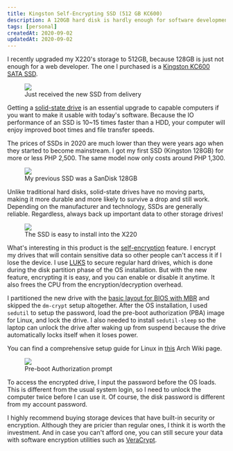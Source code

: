 ```yaml
---
title: Kingston Self-Encrypting SSD (512 GB KC600)
description: A 120GB hard disk is hardly enough for software development. Upgraded my X220's to a 512GB self-encrypting SSD.  
tags: [personal]
createdAt: 2020-09-02
updatedAt: 2020-09-02
---
```


I recently upgraded my X220's storage to 512GB, because 128GB is just not enough for a web developer. The one I purchased is a [Kingston KC600 SATA SSD](https://www.kingston.com/en/ssd/kc600-sata-solid-state-drive?Capacity=512GB&Options=Drive%20Only).

<figure>
  <a href="/media/kingston-self-encrypted-ssd-01.jpg" target="_blank">
    <img src="/media/kingston-self-encrypted-ssd-01.jpg" />
  </a>
  <figcaption>Just received the new SSD from delivery</figcaption>
</figure>

Getting a [solid-state drive](https://en.wikipedia.org/wiki/Solid-state_drive) is an essential upgrade to capable computers if you want to make it usable with today's software. Because the IO performance of an SSD is 10~15 times faster than a HDD, your computer will enjoy improved boot times and file transfer speeds.

The prices of SSDs in 2020 are much lower than they were years ago when they started to become mainstream. I got my first SSD (Kingston 128GB) for more or less PHP 2,500. The same model now only costs around PHP 1,300.

<figure>
  <a href="/media/kingston-self-encrypted-ssd-02.jpg" target="_blank">
    <img src="/media/kingston-self-encrypted-ssd-02.jpg" />
  </a>
  <figcaption>My previous SSD was a SanDisk 128GB</figcaption>
</figure>

Unlike traditional hard disks, solid-state drives have no moving parts, making it more durable and more likely to survive a drop and still work. Depending on the manufacturer and technology, SSDs are generally reliable. Regardless, always back up important data to other storage drives!

<figure>
  <a href="/media/kingston-self-encrypted-ssd-03.jpg" target="_blank">
    <img src="/media/kingston-self-encrypted-ssd-03.jpg" />
  </a>
  <figcaption>The SSD is easy to install into the X220</figcaption>
</figure>

What's interesting in this product is the [self-encryption](https://en.wikipedia.org/wiki/Hardware-based_full_disk_encryption) feature. I encrypt my drives that will contain sensitive data so other people can't access it if I lose the device. I use [LUKS](https://en.wikipedia.org/wiki/Linux_Unified_Key_Setup) to secure regular hard drives, which is done during the disk partition phase of the OS installation. But with the new feature, encrypting it is easy, and you can enable or disable it anytime. It also frees the CPU from the encryption/decryption overhead.

I partitioned the new drive with the [basic layout for BIOS with MBR](https://wiki.archlinux.org/index.php/Installation_guide#Partition_the_disks) and skipped the `dm-crypt` setup altogether. After the OS installation, I used `sedutil` to setup the password, load the pre-boot authorization (PBA) image for Linux, and lock the drive. I also needed to install `sedutil-sleep` so the laptop can unlock the drive after waking up from suspend because the drive automatically locks itself when it loses power.

You can find a comprehensive setup guide for Linux in [this](https://wiki.archlinux.org/index.php/Self-encrypting_drives) Arch Wiki page.

<figure>
  <a href="/media/kingston-self-encrypted-ssd-04.jpg" target="_blank">
    <img src="/media/kingston-self-encrypted-ssd-04.jpg" />
  </a>
  <figcaption>Pre-boot Authorization prompt</figcaption>
</figure>

To access the encrypted drive, I input the password before the OS loads. This is different from the usual system login, so I need to unlock the computer twice before I can use it. Of course, the disk password is different from my account password.

I highly recommend buying storage devices that have built-in security or encryption. Although they are pricier than regular ones, I think it is worth the investment. And in case you can't afford one, you can still secure your data with software encryption utilities such as [VeraCrypt](https://www.veracrypt.fr/en/Home.html).
